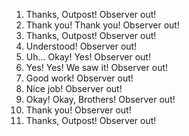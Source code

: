 1. Thanks, Outpost! Observer out!
2. Thank you! Thank you! Observer out!
3. Thanks, Outpost! Observer out!
4. Understood! Observer out!
5. Uh... Okay! Yes! Observer out!
6. Yes! Yes! We saw it! Observer out!
7. Good work! Observer out!
8. Nice job! Observer out!
9. Okay! Okay, Brothers! Observer out!
10. Thank you! Observer out!
11. Thanks, Outpost! Observer out!